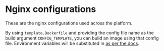 # Nginx configurations

These are the nginx configurations used across the platform. 

By using `template.Dockerfile` and providing the config file name as the build argument `CONFIG_TEMPLATE`, you can build an image using that config file. Environment variables will be substituted in [as per the docs](https://github.com/docker-library/docs/tree/d7730a64774bdec6cd8cd75756ed60ea10d7b534/nginx#using-environment-variables-in-nginx-configuration-new-in-119).
